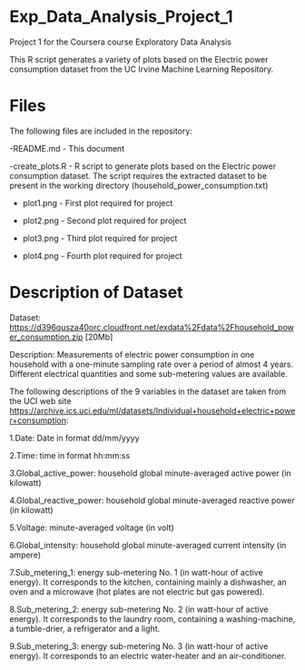 # Exp_Data_Analysis_Project_1
Project 1 for the Coursera course Exploratory Data Analysis

This R script generates a variety of plots based on the Electric power consumption dataset from the UC Irvine Machine Learning Repository.

# Files

The following files are included in the repository:

-README.md - This document

-create_plots.R - R script to generate plots based on the Electric power consumption dataset. The script requires the extracted dataset to be present in the working directory (household_power_consumption.txt)

- plot1.png - First plot required for project

- plot2.png - Second plot required for project

- plot3.png - Third plot required for project

- plot4.png - Fourth plot required for project


# Description of Dataset

Dataset: https://d396qusza40orc.cloudfront.net/exdata%2Fdata%2Fhousehold_power_consumption.zip [20Mb]


Description: Measurements of electric power consumption in one household with a one-minute sampling rate over a period of almost 4 years. Different electrical quantities and some sub-metering values are available.


The following descriptions of the 9 variables in the dataset are taken from the UCI web site https://archive.ics.uci.edu/ml/datasets/Individual+household+electric+power+consumption:
	
1.Date: Date in format dd/mm/yyyy 

2.Time: time in format hh:mm:ss 

3.Global_active_power: household global minute-averaged active power (in kilowatt) 

4.Global_reactive_power: household global minute-averaged reactive power (in kilowatt) 

5.Voltage: minute-averaged voltage (in volt) 

6.Global_intensity: household global minute-averaged current intensity (in ampere) 

7.Sub_metering_1: energy sub-metering No. 1 (in watt-hour of active energy). It corresponds to the kitchen, containing mainly a dishwasher, an oven and a microwave (hot plates are not electric but gas powered). 

8.Sub_metering_2: energy sub-metering No. 2 (in watt-hour of active energy). It corresponds to the laundry room, containing a washing-machine, a tumble-drier, a refrigerator and a light. 

9.Sub_metering_3: energy sub-metering No. 3 (in watt-hour of active energy). It corresponds to an electric water-heater and an air-conditioner.
